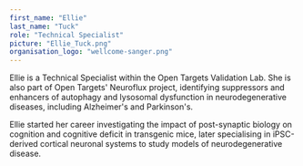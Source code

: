 ```yaml
---
first_name: "Ellie"
last_name: "Tuck"
role: "Technical Specialist"
picture: "Ellie_Tuck.png"
organisation_logo: "wellcome-sanger.png"
---
```

Ellie is a Technical Specialist within the Open Targets Validation Lab. She is also part of Open Targets' Neuroflux project, identifying suppressors and enhancers of autophagy and lysosomal dysfunction in neurodegenerative diseases, including Alzheimer's and Parkinson's. 

Ellie started her career investigating the impact of post-synaptic biology on cognition and cognitive deficit in transgenic mice, later specialising in iPSC-derived cortical neuronal systems to study models of neurodegenerative disease. 

